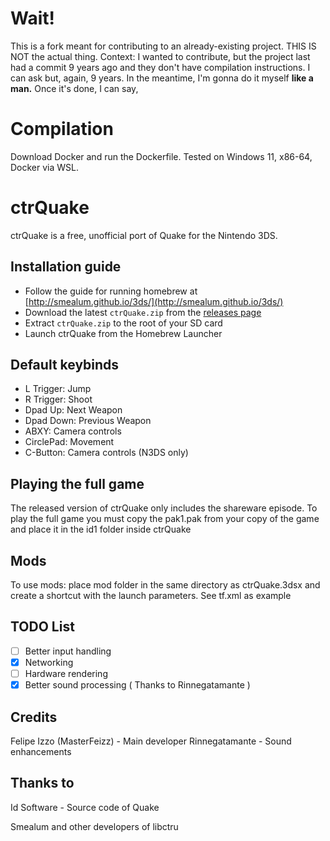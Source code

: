 # Wait!
This is a fork meant for contributing to an already-existing project. THIS IS NOT the actual thing.
Context: I wanted to contribute, but the project last had a commit 9 years ago and they don't have compilation instructions. I can ask but, again, 9 years.
In the meantime, I'm gonna do it myself **like a man.** Once it's done, I can say,
# Compilation
Download Docker and run the Dockerfile. Tested on Windows 11, x86-64, Docker via WSL.


# ctrQuake
ctrQuake is a free, unofficial port of Quake for the Nintendo 3DS.

## Installation guide
- Follow the guide for running homebrew at [http://smealum.github.io/3ds/](http://smealum.github.io/3ds/)
- Download the latest `ctrQuake.zip` from the [releases page](https://github.com/masterfeizz/ctrQuake/releases)
- Extract `ctrQuake.zip` to the root of your SD card
- Launch ctrQuake from the Homebrew Launcher

## Default keybinds
- L Trigger: Jump
- R Trigger: Shoot
- Dpad Up: Next Weapon
- Dpad Down: Previous Weapon
- ABXY: Camera controls
- CirclePad: Movement
- C-Button: Camera controls (N3DS only)

## Playing the full game
The released version of ctrQuake only includes the shareware episode. To play the full game you must copy the pak1.pak from your copy of the game and place it in the id1 folder inside ctrQuake

## Mods
To use mods: place mod folder in the same directory as ctrQuake.3dsx and create a shortcut with the launch parameters. See tf.xml as example

## TODO List
- [ ] Better input handling
- [x] Networking
- [ ] Hardware rendering
- [x] Better sound processing ( Thanks to Rinnegatamante )

## Credits
Felipe Izzo (MasterFeizz) - Main developer
Rinnegatamante - Sound enhancements
## Thanks to
Id Software - Source code of Quake

Smealum and other developers of libctru